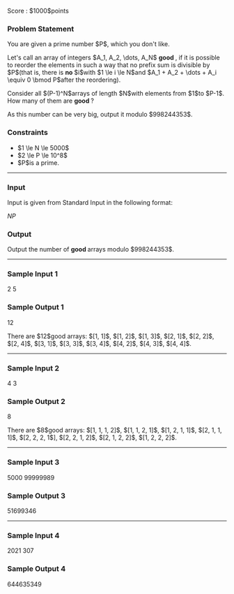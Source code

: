 
<div>

<span>

<span>

<p>
Score : $1000$points
</p>

<div>

<section>

### **Problem Statement**

<p>
You are given a prime number $P$, which you don't like.
</p>

<p>
Let's call an array of integers $A_1, A_2, \dots, A_N$
<strong>
good
</strong>
, if it is possible to reorder the elements in such a way that no prefix sum is divisible by $P$(that is, there is 
<strong>
no
</strong>
$i$with $1 \le i \le N$and $A_1 + A_2 + \dots + A_i \equiv 0 \bmod P$after the reordering).
</p>

<p>
Consider all $(P-1)^N$arrays of length $N$with elements from $1$to $P-1$. How many of them are 
<strong>
good
</strong>
?
</p>

<p>
As this number can be very big, output it modulo $998244353$.
</p>

</section>

</div>

<div>

<section>

### **Constraints**

<ul>

<li>
$1 \le N \le 5000$
</li>

<li>
$2 \le P \le 10^8$
</li>

<li>
$P$is a prime.
</li>

</ul>

</section>

</div>

---

<div>

<div>

<section>

### **Input**

<p>
Input is given from Standard Input in the following format:
</p>

<div>

$N$$P$
</div>

</section>

</div>

<div>

<section>

### **Output**

<p>
Output the number of 
<strong>
good
</strong>
arrays modulo $998244353$.
</p>

</section>

</div>

</div>

---

<div>

<section>

### **Sample Input 1**

<div>

2 5

</div>

</section>

</div>

<div>

<section>

### **Sample Output 1**

<div>

12

</div>

<p>
There are $12$good arrays: $[1, 1]$, $[1, 2]$, $[1, 3]$, $[2, 1]$, $[2, 2]$, $[2, 4]$, $[3, 1]$, $[3, 3]$, $[3, 4]$, $[4, 2]$, $[4, 3]$, $[4, 4]$.
</p>

</section>

</div>

---

<div>

<section>

### **Sample Input 2**

<div>

4 3

</div>

</section>

</div>

<div>

<section>

### **Sample Output 2**

<div>

8

</div>

<p>
There are $8$good arrays: $[1, 1, 1, 2]$, $[1, 1, 2, 1]$, $[1, 2, 1, 1]$, $[2, 1, 1, 1]$, $[2, 2, 2, 1$], $[2, 2, 1, 2]$, $[2, 1, 2, 2]$, $[1, 2, 2, 2]$.
</p>

</section>

</div>

---

<div>

<section>

### **Sample Input 3**

<div>

5000 99999989

</div>

</section>

</div>

<div>

<section>

### **Sample Output 3**

<div>

51699346

</div>

</section>

</div>

---

<div>

<section>

### **Sample Input 4**

<div>

2021 307

</div>

</section>

</div>

<div>

<section>

### **Sample Output 4**

<div>

644635349

</div>

</section>

</div>

</span>

</span>

</div>

